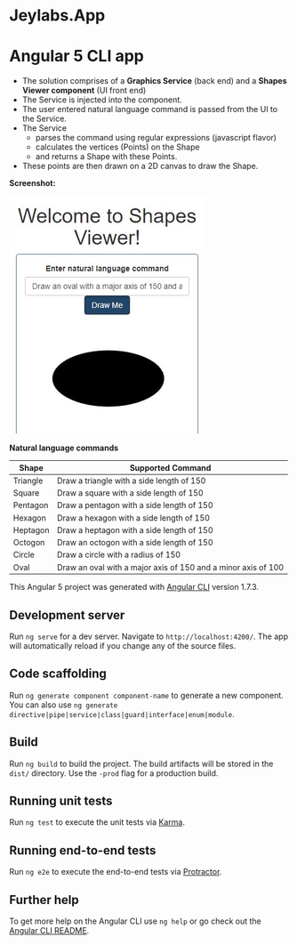 # Jeylabs.App

# Angular 5 CLI app

* The solution comprises of a **Graphics Service** (back end) and a **Shapes Viewer component** (UI front end)
* The Service is injected into the component.
* The user entered natural language command is passed from the UI to the Service.
* The Service 
    * parses the command using regular expressions (javascript flavor)
    * calculates the vertices (Points) on the Shape 
    * and returns a Shape with these Points.
* These points are then drawn on a 2D canvas to draw the Shape.

**Screenshot:**

![Screenshot](https://github.com/VeritasSoftware/jeylabs.app/blob/master/Screenshot.JPG)

**Natural language commands**

| Shape  | Supported Command |
| ------ | ------- |
| Triangle | Draw a triangle with a side length of 150 |
| Square | Draw a square with a side length of 150 |
| Pentagon | Draw a pentagon with a side length of 150 |
| Hexagon | Draw a hexagon with a side length of 150 |
| Heptagon | Draw a heptagon with a side length of 150 |
| Octogon | Draw an octogon with a side length of 150 |
| Circle | Draw a circle with a radius of 150 |
| Oval | Draw an oval with a major axis of 150 and a minor axis of 100 |

This Angular 5 project was generated with [Angular CLI](https://github.com/angular/angular-cli) version 1.7.3.

## Development server

Run `ng serve` for a dev server. Navigate to `http://localhost:4200/`. The app will automatically reload if you change any of the source files.

## Code scaffolding

Run `ng generate component component-name` to generate a new component. You can also use `ng generate directive|pipe|service|class|guard|interface|enum|module`.

## Build

Run `ng build` to build the project. The build artifacts will be stored in the `dist/` directory. Use the `-prod` flag for a production build.

## Running unit tests

Run `ng test` to execute the unit tests via [Karma](https://karma-runner.github.io).

## Running end-to-end tests

Run `ng e2e` to execute the end-to-end tests via [Protractor](http://www.protractortest.org/).

## Further help

To get more help on the Angular CLI use `ng help` or go check out the [Angular CLI README](https://github.com/angular/angular-cli/blob/master/README.md).

